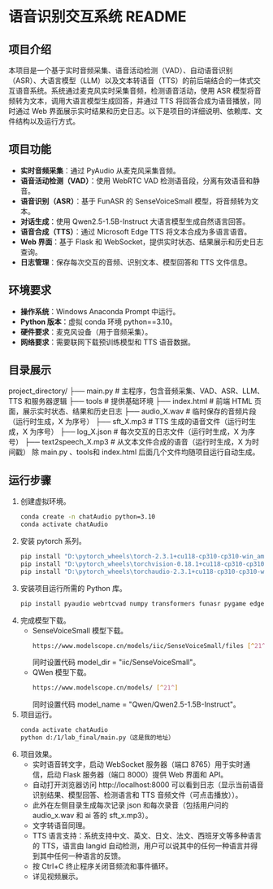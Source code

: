 # 语音识别交互系统 README

## 项目介绍

本项目是一个基于实时音频采集、语音活动检测（VAD）、自动语音识别（ASR）、大语言模型（LLM）以及文本转语音（TTS）的前后端结合的一体式交互语音系统。系统通过麦克风实时采集音频，检测语音活动，使用 ASR 模型将音频转为文本，调用大语言模型生成回答，并通过 TTS 将回答合成为语音播放，同时通过 Web 界面展示实时结果和历史日志。以下是项目的详细说明、依赖库、文件结构以及运行方式。

## 项目功能

- **实时音频采集**：通过 PyAudio 从麦克风采集音频。
- **语音活动检测（VAD）**：使用 WebRTC VAD 检测语音段，分离有效语音和静音。
- **语音识别（ASR）**：基于 FunASR 的 SenseVoiceSmall 模型，将音频转为文本。
- **对话生成**：使用 Qwen2.5-1.5B-Instruct 大语言模型生成自然语言回答。
- **语音合成（TTS）**：通过 Microsoft Edge TTS 将文本合成为多语言语音。
- **Web 界面**：基于 Flask 和 WebSocket，提供实时状态、结果展示和历史日志查询。
- **日志管理**：保存每次交互的音频、识别文本、模型回答和 TTS 文件信息。

## 环境要求

- **操作系统**：Windows Anaconda Prompt 中运行。
- **Python 版本**：虚拟 conda 环境 python==3.10。
- **硬件要求**：麦克风设备（用于音频采集）。
- **网络要求**：需要联网下载预训练模型和 TTS 语音数据。

## 目录展示

project_directory/
├── main.py              # 主程序，包含音频采集、VAD、ASR、LLM、TTS 和服务器逻辑
├── tools                # 提供基础环境
├── index.html           # 前端 HTML 页面，展示实时状态、结果和历史日志
├── audio_X.wav          # 临时保存的音频片段（运行时生成，X 为序号）
├── sft_X.mp3            # TTS 生成的语音文件（运行时生成，X 为序号）
├── log_X.json           # 每次交互的日志文件（运行时生成，X 为序号）
├── text2speech_X.mp3    # 从文本文件合成的语音（运行时生成，X 为时间戳）
除 main.py 、tools和 index.html 后面几个文件均随项目运行自动生成。

## 运行步骤

1. 创建虚拟环境。
    ```bash
    conda create -n chatAudio python=3.10
    conda activate chatAudio
    ```
2. 安装 pytorch 系列。
    ```bash
    pip install "D:\pytorch_wheels\torch-2.3.1+cu118-cp310-cp310-win_amd64.whl"
    pip install "D:\pytorch_wheels\torchvision-0.18.1+cu118-cp310-cp310-win_amd64.whl"
    pip install "D:\pytorch_wheels\torchaudio-2.3.1+cu118-cp310-cp310-win_amd64.whl"
    ```
3. 安装项目运行所需的 Python 库。
    ```bash
    pip install pyaudio webrtcvad numpy transformers funasr pygame edge-tts langid websockets flask
    ```
4. 完成模型下载。
    - SenseVoiceSmall 模型下载。
        ```bash
        https://www.modelscope.cn/models/iic/SenseVoiceSmall/files [^21^]
        ```
        同时设置代码 model_dir = "iic/SenseVoiceSmall"。
    - QWen 模型下载。
        ```bash
        https://www.modelscope.cn/models/ [^21^]
        ```
        同时设置代码 model_name = "Qwen/Qwen2.5-1.5B-Instruct"。
5. 项目运行。
    ```bash
    conda activate chatAudio
    python d:/1/lab_final/main.py（这是我的地址）
    ```
6. 项目效果。
    - 实时语音转文字，启动 WebSocket 服务器（端口 8765）用于实时通信，启动 Flask 服务器（端口 8000）提供 Web 界面和 API。
    - 自动打开浏览器访问 http://localhost:8000 可以看到日志（显示当前语音识别结果、模型回答、检测语言和 TTS 音频文件（可点击播放））。
    - 此外在左侧目录生成每次记录 json 和每次录音（包括用户问的 audio_x.wav 和 ai 答的 sft_x.mp3）。
    - 文字转语音同理。
    - TTS 语言支持：系统支持中文、英文、日文、法文、西班牙文等多种语言的 TTS，语言由 langid 自动检测，用户可以说其中的任何一种语言并得到其中任何一种语言的反馈。
    - 按 Ctrl+C 终止程序关闭音频流和事件循环。
    - 详见视频展示。